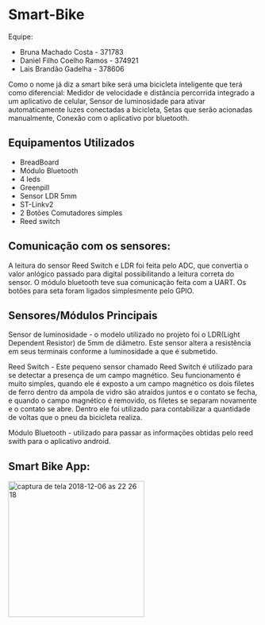 # Smart-Bike

Equipe:
- Bruna Machado Costa - 371783
- Daniel Filho Coelho Ramos - 374921
- Lais Brandão Gadelha - 378606

Como o nome já diz a smart bike será uma bicicleta inteligente que terá como diferencial:
 Medidor de velocidade e distância percorrida integrado a um aplicativo de celular,
 Sensor de luminosidade para ativar automaticamente luzes conectadas a bicicleta,
 Setas que serão acionadas manualmente,
 Conexão com o aplicativo por bluetooth.
        
## Equipamentos Utilizados
- BreadBoard
- Módulo Bluetooth
- 4 leds
- Greenpill
- Sensor LDR 5mm
- ST-Linkv2
- 2 Botões Comutadores simples
- Reed switch
 
## Comunicação com os sensores: 

A leitura do sensor Reed Switch e LDR foi feita pelo ADC, que convertia o valor anlógico passado para digital possibilitando a leitura correta do sensor.
O módulo bluetooth teve sua comunicação feita com a UART.
Os botões para seta foram ligados simplesmente pelo GPIO.

## Sensores/Módulos Principais

Sensor de luminosidade - o modelo utilizado no projeto foi o LDR(Light Dependent Resistor) de 5mm de diâmetro. Este sensor altera a resistência em seus terminais conforme a luminosidade a que é submetido.

Reed Switch - Este pequeno sensor chamado Reed Switch é utilizado para se detectar a presença de um campo magnético. Seu funcionamento é muito simples, quando ele é exposto a um campo magnético os dois filetes de ferro dentro da ampola de vidro são atraídos juntos e o contato se fecha, e quando o campo magnético é removido, os filetes se separam novamente e o contato se abre. Dentro ele foi utilizado para contabilizar a quantidade de voltas que o pneu da bicicleta realiza.

Módulo Bluetooth - utilizado para passar as informações obtidas pelo reed swith para o aplicativo android.



## Smart Bike App:

<img width="274" alt="captura de tela 2018-12-06 as 22 26 18" src="https://user-images.githubusercontent.com/8231241/49622080-d5b38700-f9a6-11e8-99c8-5a59e7476a1e.png">
